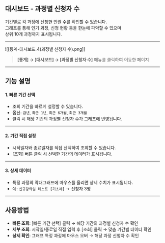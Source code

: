 ## 대시보드 - 과정별 신청자 수

기간별로 각 과정에 신청한 인원 수를 확인할 수 있습니다.  
그래프를 통해 인기 과정, 신청 현황 등을 한눈에 파악할 수 있으며  
상위 10개 과정까지 표시됩니다.  
***
![[통계-대시보드_4(과정별 신청자 수).png]]

> **[통계] → [대시보드] → [과정별 신청자 수]** 메뉴를 클릭하여 이동한 페이지  

***

## 기능 설명

#### 1. 빠른 기간 선택
- 조회 기간을 빠르게 설정할 수 있습니다.  
- 옵션: `금년`, `최근 1년`, `최근 6개월`, `최근 3개월`  
- 클릭 시 해당 기간의 과정별 신청자 수가 그래프에 반영됩니다.  

***

#### 2. 기간 직접 설정
- 시작일자와 종료일자를 직접 선택하여 조회할 수 있습니다.  
- [조회] 버튼 클릭 시 선택한 기간의 데이터가 표시됩니다.  

***

#### 3. 상세 데이터
- 특정 과정의 막대그래프에 마우스를 올리면 상세 수치가 표시됩니다.  
- 예: `신규강의실 테스트 [기초체]` → 신청자 3명  

***

## 사용방법

- **빠른 조회**: [빠른 기간 선택] 클릭 → 해당 기간의 과정별 신청자 수 확인  
- **세부 조회**: 시작일/종료일 직접 입력 후 [조회] 클릭 → 맞춤 기간별 데이터 확인  
- **상세 확인**: 그래프 특정 과정에 마우스 오버 → 해당 과정 신청자 수 확인  
